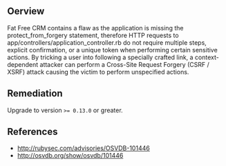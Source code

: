 ## Oerview
Fat Free CRM contains a flaw as the application is missing the protect_from_forgery
statement, therefore HTTP requests to app/controllers/application_controller.rb
do not require multiple steps, explicit confirmation, or a unique token when
performing certain sensitive actions. By tricking a user into following a specially
crafted link, a context-dependent attacker can perform a Cross-Site Request Forgery
(CSRF / XSRF) attack causing the victim to perform unspecified actions.


## Remediation
Upgrade to version `>= 0.13.0` or greater.

## References
- http://rubysec.com/advisories/OSVDB-101446
- http://osvdb.org/show/osvdb/101446

